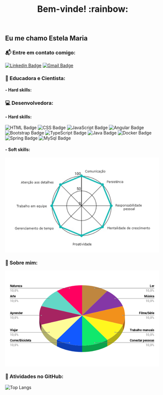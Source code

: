 <h1 align="center">Bem-vinde! :rainbow:</h1>
<br>

## Eu me chamo Estela Maria 

### :mailbox_with_mail: Entre em contato comigo:

[![Linkedin Badge](https://img.shields.io/badge/-LinkedIn-blue?style=plastic&logo=Linkedin&logoColor=white&link=https://www.linkedin.com/in/linkdindaestela/)](https://www.linkedin.com/in/linkdindaestela/)
[![Gmail Badge](https://img.shields.io/badge/-Gmail-c14438?style=plastic&logo=Gmail&logoColor=white&link=mailto:estela.is.coding@gmail.com)](mailto:estela.is.coding@gmail.com) 

### :microscope: Educadora e Cientista:
#### - Hard skills:

### :computer: Desenvolvedora:

#### - Hard skills:
![HTML Badge](https://img.shields.io/badge/HTML5%20-%23E34F26.svg?&style=plastic&logo=html5&logoColor=white)
![CSS Badge](https://img.shields.io/badge/CSS3%20-%231572B6.svg?&style=plastic&logo=css3&logoColor=white)
![JavaScript Badge](https://img.shields.io/badge/JavaScript-yellow.svg?&style=plastic&logo=javascript&logoColor=white)
![Angular Badge](https://img.shields.io/badge/Angular%20-%23DD0031.svg?&style=plastic&logo=angular&logoColor=white?color=blue)
![Bootstrap Badge](https://img.shields.io/badge/Bootstrap%20-%23563D7C.svg?&style=plastic&logo=bootstrap&logoColor=white)
![TypeScript Badge](https://img.shields.io/badge/TypeScript%20-%23007ACC.svg?&style=plastic&logo=typescript&logoColor=white)
![Java Badge](https://img.shields.io/badge/Java-%23ED8B00.svg?&style=plastic&logo=java&logoColor=white?logoWidth=40)
![Docker Badge](https://img.shields.io/badge/Docker-0FAAFF.svg?&style=plastic&logo=docker&logoColor=white)
![Spring Badge](https://img.shields.io/badge/Spring%20-%236DB33F.svg?&style=plastic&logo=spring&logoColor=white)
![MySql Badge](https://img.shields.io/badge/MySQL-%2300f.svg?&style=plastic&logo=mysql&logoColor=informational)

#### - Soft skills:
<div>
<img align="center" src="https://raw.githubusercontent.com/githubdaestela/githubdaestela/main/assets/radar_chart.jpg" width="500"/>
</div>

### :art: Sobre mim:

<div>
<img align="center" src="https://raw.githubusercontent.com/githubdaestela/githubdaestela/main/assets/grafico.png" width="500"/>
</div>

### :floppy_disk: Atividades no GitHub:

![Top Langs](https://github-readme-stats.vercel.app/api/top-langs/?username=githubdaestela&show_icons=true&theme=vue)
<!--[YOUR github stats](https://github-readme-stats.vercel.app/api?username=githubdaestela&show_icons=true&theme=vue)ainda poucas estrelas para usar-->


